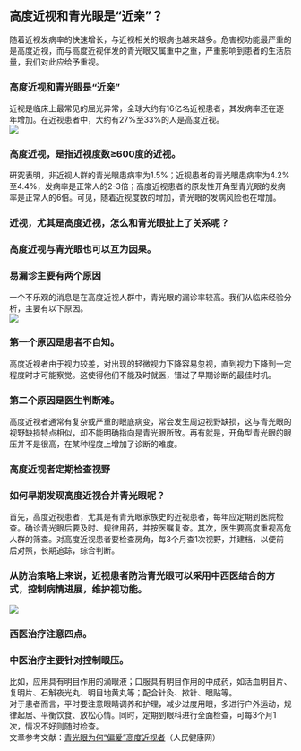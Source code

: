 ## 高度近视和青光眼是“近亲”？  
随着近视发病率的快速增长，与近视相关的眼病也越来越多。危害视功能最严重的是高度近视，而与高度近视伴发的青光眼又属重中之重，严重影响到患者的生活质量，我们对此应给予重视。  
### 高度近视和青光眼是“近亲”  
近视是临床上最常见的屈光异常，全球大约有16亿名近视患者，其发病率还在逐年增加。在近视患者中，大约有27%至33%的人是高度近视。  
![](http://cdncms.v-keep.cn/wp-content/uploads/2019/08/timg-45.jpg)  
### 高度近视，是指近视度数≥600度的近视。  
研究表明，非近视人群的青光眼患病率为1.5%；近视患者的青光眼患病率为4.2%至4.4%，发病率是正常人的2-3倍；高度近视患者的原发性开角型青光眼的发病率是正常人的6倍。可见，随着近视度数的增加，青光眼的发病风险也在增加。  
### 近视，尤其是高度近视，怎么和青光眼扯上了关系呢？  
### 高度近视与青光眼也可以互为因果。  
### 易漏诊主要有两个原因  
一个不乐观的消息是在高度近视人群中，青光眼的漏诊率较高。我们从临床经验分析，主要有以下原因。  
![](http://cdncms.v-keep.cn/wp-content/uploads/2019/08/timg-47.jpg)  
### 第一个原因是患者不自知。  
高度近视者由于视力较差，对出现的轻微视力下降容易忽视，直到视力下降到一定程度时才可能察觉。这使得他们不能及时就医，错过了早期诊断的最佳时机。  
### 第二个原因是医生判断难。  
高度近视者通常有复杂或严重的眼底病变，常会发生周边视野缺损，这与青光眼的视野缺损特点相似，却不能明确指向是青光眼所致。再有就是，开角型青光眼的眼压并不是很高，在某种程度上增加了诊断的难度。  
### 高度近视者定期检查视野  
### 如何早期发现高度近视合并青光眼呢？  
首先，高度近视患者，尤其是有青光眼家族史的近视患者，每年应定期到医院检查。确诊青光眼后要及时、规律用药，并按医嘱复查。其次，医生要高度重视高危人群的筛查。对高度近视患者要检查房角，每3个月查1次视野，并建档，以便前后对照，长期追踪，综合判断。  
### 从防治策略上来说，近视患者防治青光眼可以采用中西医结合的方式，控制病情进展，维护视功能。  
![](http://cdncms.v-keep.cn/wp-content/uploads/2019/08/timg-3.gif)  
### 西医治疗注意四点。  
### 中医治疗主要针对控制眼压。  
比如，应用具有明目作用的滴眼液；口服具有明目作用的中成药，如活血明目片、复明片、石斛夜光丸、明目地黄丸等；配合针灸、揿针、眼贴等。  
对于患者而言，平时要注意眼睛调养和护理，减少过度用眼，多进行户外运动，规律起居、平衡饮食、放松心情。同时，定期到眼科进行全面检查，可每3个月1次，情况不好则随时检查。  
 文章参考文献：<a href="http://health.people.com.cn/n1/2019/0807/c14739-31280834.html">青光眼为何“偏爱”高度近视者</a>（人民健康网）  
